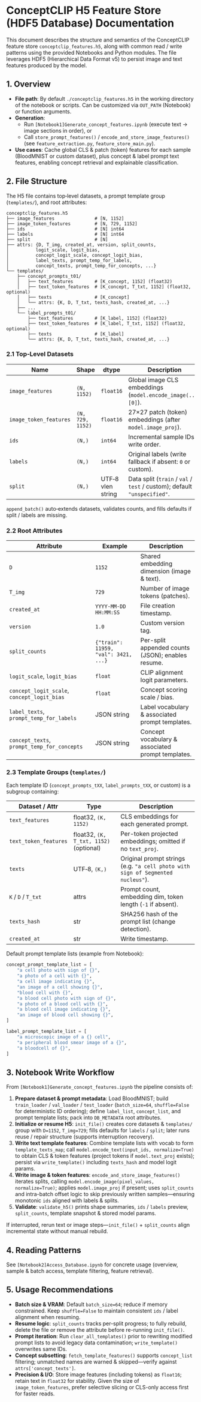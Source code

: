 # ConceptCLIP H5 Feature Store (HDF5 Database) Documentation

This document describes the structure and semantics of the ConceptCLIP feature store `conceptclip_features.h5`, along with common read / write patterns using the provided Notebooks and Python modules. The file leverages HDF5 (Hierarchical Data Format v5) to persist image and text features produced by the model.

## 1. Overview

- **File path**: By default `./conceptclip_features.h5` in the working directory of the notebook or scripts. Can be customized via `OUT_PATH` (Notebook) or function arguments.
- **Generation**:
  - Run `[Notebook1]Generate_concept_features.ipynb` (execute text → image sections in order), or
  - Call `store_prompt_features()` / `encode_and_store_image_features()` (see `feature_extraction.py`, `feature_store_main.py`).
- **Use cases**: Cache global CLS & patch (token) features for each sample (BloodMNIST or custom dataset), plus concept & label prompt text features, enabling concept retrieval and explainable classification.

## 2. File Structure

The H5 file contains top‑level datasets, a prompt template group (`templates/`), and root attributes:

```
conceptclip_features.h5
├── image_features               # [N, 1152]
├── image_token_features         # [N, 729, 1152]
├── ids                          # [N] int64
├── labels                       # [N] int64
├── split                        # [N]
├── attrs: {D, T_img, created_at, version, split_counts,
│          logit_scale, logit_bias,
│          concept_logit_scale, concept_logit_bias,
│          label_texts, prompt_temp_for_labels,
│          concept_texts, prompt_temp_for_concepts, ...}
└── templates/
    ├── concept_prompts_t01/
    │   ├── text_features        # [K_concept, 1152] (float32)
    │   ├── text_token_features  # [K_concept, T_txt, 1152] (float32, optional)
    │   ├── texts                # [K_concept]
    │   └── attrs: {K, D, T_txt, texts_hash, created_at, ...}
    ├── ...
    └── label_prompts_t01/
        ├── text_features        # [K_label, 1152] (float32)
        ├── text_token_features  # [K_label, T_txt, 1152] (float32, optional)
        ├── texts                # [K_label]
        └── attrs: {K, D, T_txt, texts_hash, created_at, ...}
```

### 2.1 Top‑Level Datasets

| Name | Shape | dtype | Description |
| ---- | ----- | ----- | ----------- |
| `image_features` | `(N, 1152)` | `float16` | Global image CLS embeddings (`model.encode_image(...)[0]`). |
| `image_token_features` | `(N, 729, 1152)` | `float16` | 27×27 patch (token) embeddings (after `model.image_proj`). |
| `ids` | `(N,)` | `int64` | Incremental sample IDs in write order. |
| `labels` | `(N,)` | `int64` | Original labels (write fallback if absent: `0` or custom). |
| `split` | `(N,)` | UTF‑8 vlen string | Data split (`train` / `val` / `test` / custom); default `"unspecified"`. |

`append_batch()` auto‑extends datasets, validates counts, and fills defaults if split / labels are missing.

### 2.2 Root Attributes

| Attribute | Example | Description |
| --------- | ------- | ----------- |
| `D` | `1152` | Shared embedding dimension (image & text). |
| `T_img` | `729` | Number of image tokens (patches). |
| `created_at` | `YYYY-MM-DD HH:MM:SS` | File creation timestamp. |
| `version` | `1.0` | Custom version tag. |
| `split_counts` | `{"train": 11959, "val": 3421, ...}` | Per-split appended counts (JSON); enables resume. |
| `logit_scale`, `logit_bias` | `float` | CLIP alignment logit parameters. |
| `concept_logit_scale`, `concept_logit_bias` | `float` | Concept scoring scale / bias. |
| `label_texts`, `prompt_temp_for_labels` | JSON string | Label vocabulary & associated prompt templates. |
| `concept_texts`, `prompt_temp_for_concepts` | JSON string | Concept vocabulary & associated prompt templates. |

### 2.3 Template Groups (`templates/`)

Each template ID (`concept_prompts_tXX`, `label_prompts_tXX`, or custom) is a subgroup containing:

| Dataset / Attr | Type | Description |
| -------------- | ---- | ----------- |
| `text_features` | float32, `(K, 1152)` | CLS embeddings for each generated prompt. |
| `text_token_features` | float32, `(K, T_txt, 1152)` (optional) | Per-token projected embeddings; omitted if no `text_proj`. |
| `texts` | UTF‑8, `(K,)` | Original prompt strings (e.g. `"a cell photo with sign of Segmented nucleus"`). |
| `K` / `D` / `T_txt` | attrs | Prompt count, embedding dim, token length (`-1` if absent). |
| `texts_hash` | str | SHA256 hash of the prompt list (change detection). |
| `created_at` | str | Write timestamp. |

Default prompt template lists (example from Notebook):

```python
concept_prompt_template_list = [
    "a cell photo with sign of {}",
    "a photo of a cell with {}",
    "a cell image indicating {}",
    "an image of a cell showing {}",
    "blood cell with {}",
    "a blood cell photo with sign of {}",
    "a photo of a blood cell with {}",
    "a blood cell image indicating {}",
    "an image of blood cell showing {}",
]

label_prompt_template_list = [
    "a microscopic image of a {} cell",
    "a peripheral blood smear image of a {}",
    "a bloodcell of {}",
]
```

## 3. Notebook Write Workflow

From `[Notebook1]Generate_concept_features.ipynb` the pipeline consists of:

1. **Prepare dataset & prompt metadata**: Load BloodMNIST; build `train_loader` / `val_loader` / `test_loader` (`batch_size=64`, `shuffle=False` for deterministic ID ordering); define `label_list`, `concept_list`, and prompt template lists; pack into `DB_METADATA` root attributes.
2. **Initialize or resume H5**: `init_file()` creates core datasets & `templates/` group with `D=1152`, `T_img=729`; fills defaults for `labels` / `split`; later runs reuse / repair structure (supports interruption recovery).
3. **Write text template features**: Combine template lists with vocab to form `template_texts_map`; call `model.encode_text(input_ids, normalize=True)` to obtain CLS & token features (project tokens if `model.text_proj` exists); persist via `write_template()` including `texts_hash` and model logit params.
4. **Write image & token features**: `encode_and_store_image_features()` iterates splits, calling `model.encode_image(pixel_values, normalize=True)`; applies `model.image_proj` if present; uses `split_counts` and intra-batch offset logic to skip previously written samples—ensuring monotonic `ids` aligned with labels & splits.
5. **Validate**: `validate_h5()` prints shape summaries, `ids` / `labels` preview, `split_counts`, template snapshot & stored model params.

If interrupted, rerun text or image steps—`init_file()` + `split_counts` align incremental state without manual rebuild.

## 4. Reading Patterns

See `[Notebook2]Access_Database.ipynb` for concrete usage (overview, sample & batch access, template filtering, feature retrieval).

## 5. Usage Recommendations

- **Batch size & VRAM**: Default `batch_size=64`; reduce if memory constrained. Keep `shuffle=False` to maintain consistent `ids` / label alignment when resuming.
- **Resume logic**: `split_counts` tracks per-split progress; to fully rebuild, delete the file or remove the attribute before re-running `init_file()`.
- **Prompt iteration**: Run `clear_all_templates()` prior to rewriting modified prompt lists to avoid legacy data contamination; `write_template()` overwrites same IDs.
- **Concept subsetting**: `fetch_template_features()` supports `concept_list` filtering; unmatched names are warned & skipped—verify against `attrs['concept_texts']`.
- **Precision & I/O**: Store image features (including tokens) as `float16`; retain text in `float32` for stability. Given the size of `image_token_features`, prefer selective slicing or CLS-only access first for faster reads.
